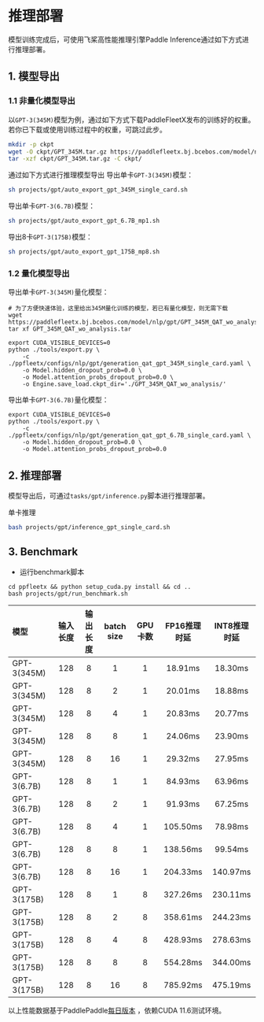 
# 推理部署

模型训练完成后，可使用飞桨高性能推理引擎Paddle Inference通过如下方式进行推理部署。

## 1. 模型导出

### 1.1 非量化模型导出

以`GPT-3(345M)`模型为例，通过如下方式下载PaddleFleetX发布的训练好的权重。若你已下载或使用训练过程中的权重，可跳过此步。

```bash
mkdir -p ckpt
wget -O ckpt/GPT_345M.tar.gz https://paddlefleetx.bj.bcebos.com/model/nlp/gpt/GPT_345M.tar.gz
tar -xzf ckpt/GPT_345M.tar.gz -C ckpt/
```

通过如下方式进行推理模型导出
导出单卡`GPT-3(345M)`模型：
```bash
sh projects/gpt/auto_export_gpt_345M_single_card.sh
```

导出单卡`GPT-3(6.7B)`模型：
```bash
sh projects/gpt/auto_export_gpt_6.7B_mp1.sh
```

导出8卡`GPT-3(175B)`模型：
```bash
sh projects/gpt/auto_export_gpt_175B_mp8.sh
```

### 1.2 量化模型导出

导出单卡`GPT-3(345M)`量化模型：

```shell
# 为了方便快速体验，这里给出345M量化训练的模型，若已有量化模型，则无需下载
wget https://paddlefleetx.bj.bcebos.com/model/nlp/gpt/GPT_345M_QAT_wo_analysis.tar
tar xf GPT_345M_QAT_wo_analysis.tar

export CUDA_VISIBLE_DEVICES=0
python ./tools/export.py \
    -c ./ppfleetx/configs/nlp/gpt/generation_qat_gpt_345M_single_card.yaml \
    -o Model.hidden_dropout_prob=0.0 \
    -o Model.attention_probs_dropout_prob=0.0 \
    -o Engine.save_load.ckpt_dir='./GPT_345M_QAT_wo_analysis/'
```

导出单卡`GPT-3(6.7B)`量化模型：

```shell
export CUDA_VISIBLE_DEVICES=0
python ./tools/export.py \
    -c ./ppfleetx/configs/nlp/gpt/generation_qat_gpt_6.7B_single_card.yaml \
    -o Model.hidden_dropout_prob=0.0 \
    -o Model.attention_probs_dropout_prob=0.0
```

## 2. 推理部署

模型导出后，可通过`tasks/gpt/inference.py`脚本进行推理部署。

单卡推理
```bash
bash projects/gpt/inference_gpt_single_card.sh
```


## 3. Benchmark
- 运行benchmark脚本
```
cd ppfleetx && python setup_cuda.py install && cd ..
bash projects/gpt/run_benchmark.sh
```

| 模型          | 输入长度 | 输出长度 | batch size | GPU卡数 | FP16推理时延 | INT8推理时延 |
| :------------ | :------: | :------: | :--------: | :-----: | :----------: | :----------: |
| GPT-3(345M)   |    128   |    8     |     1      |    1    |   18.91ms    |   18.30ms    |
| GPT-3(345M)   |    128   |    8     |     2      |    1    |   20.01ms    |   18.88ms    |
| GPT-3(345M)   |    128   |    8     |     4      |    1    |   20.83ms    |   20.77ms    |
| GPT-3(345M)   |    128   |    8     |     8      |    1    |   24.06ms    |   23.90ms    |
| GPT-3(345M)   |    128   |    8     |    16      |    1    |   29.32ms    |   27.95ms    |
| GPT-3(6.7B)   |    128   |    8     |     1      |    1    |   84.93ms    |   63.96ms    |
| GPT-3(6.7B)   |    128   |    8     |     2      |    1    |   91.93ms    |   67.25ms    |
| GPT-3(6.7B)   |    128   |    8     |     4      |    1    |   105.50ms   |   78.98ms    |
| GPT-3(6.7B)   |    128   |    8     |     8      |    1    |   138.56ms   |   99.54ms    |
| GPT-3(6.7B)   |    128   |    8     |    16      |    1    |   204.33ms   |   140.97ms   |
| GPT-3(175B)   |    128   |    8     |     1      |    8    |   327.26ms   |   230.11ms   |
| GPT-3(175B)   |    128   |    8     |     2      |    8    |   358.61ms   |   244.23ms   |
| GPT-3(175B)   |    128   |    8     |     4      |    8    |   428.93ms   |   278.63ms   |
| GPT-3(175B)   |    128   |    8     |     8      |    8    |   554.28ms   |   344.00ms   |
| GPT-3(175B)   |    128   |    8     |    16      |    8    |   785.92ms   |   475.19ms   |

以上性能数据基于PaddlePaddle[每日版本](https://www.paddlepaddle.org.cn/documentation/docs/zh/install/Tables.html#whl-develop) ，依赖CUDA 11.6测试环境。
